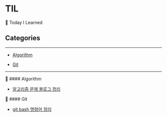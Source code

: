 # TIL
📝 Today I Learned

## Categories
---
- [Algorithm](#Algorithm)

- [Git](#Git)

---
:paperclip: #### Algorithm
- [알고리즘 문제 블로그 정리](https://blog.naver.com/kbeeysk)



:paperclip: #### Git

- [git bash 명령어 정리](https://github.com/KOO-YS/TIL/blob/master/git/Git_Command.md)
